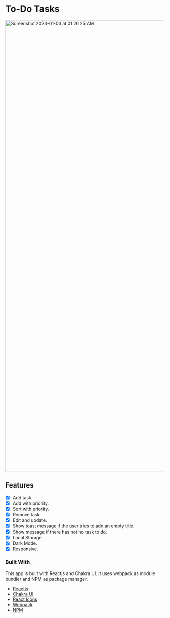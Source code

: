 # To-Do Tasks

<img width="1430" alt="Screenshot 2023-01-03 at 01 26 25 AM" src="https://user-images.githubusercontent.com/44535117/210282463-f87a0ea1-c404-4b5f-a509-141545c39c4a.png?raw=true">

## Features
+ [X] Add task.
+ [X] Add with priority.
+ [X] Sort with priority.
+ [X] Remove task.
+ [X] Edit and update.
+ [X] Show toast message if the user tries to add an empty title.
+ [X] Show message if there has not no task to do.
+ [X] Local Storage.
+ [X] Dark Mode.
+ [X] Responsive.

### Built With

This app is built with Reactjs and Chakra UI. It uses webpack as module bundler and NPM as package manager.

- [Reactjs](https://reactjs.org/)
- [Chakra UI](https://chakra-ui.com/)
- [React Icons](https://react-icons.github.io/react-icons/)
- [Webpack](https://webpack.js.org/)
- [NPM](https://www.npmjs.com/)
